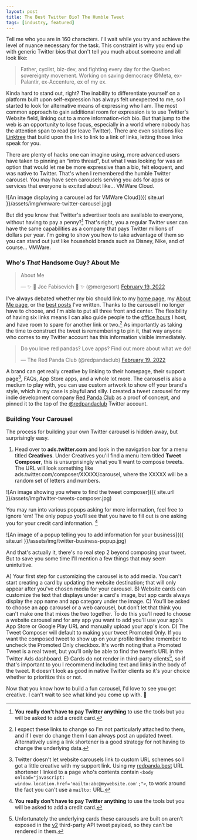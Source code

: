 ```yaml
---
layout: post
title: The Best Twitter Bio? The Humble Tweet
tags: [industry, featured]
---
```


Tell me who you are in 160 characters. I'll wait while you try and achieve the level of nuance necessary for the task. This constraint is why you end up with generic Twitter bios that don't tell you much about someone and all look like:

> Father, cyclist, biz-dev, and fighting every day for the Quebec sovereignty movement. Working on saving democracy @Meta, ex-Palantir, ex-Accenture, ex of my ex.

Kinda hard to stand out, right? The inability to differentiate yourself on a platform built upon self-expression has always felt unexpected to me, so I started to look for alternative means of expressing who I am. The most common approach to gain additional room for expression is to use Twitter's Website field, linking out to a more information-rich bio. But that jump to the web is an opportunity to lose focus, especially in a world where nobody has the attention span to read (or leave Twitter). There are even solutions like [Linktree](http://linktr.ee) that build upon the link to link to a link of links, letting those links speak for you.

There are plenty of hacks one can imagine using, more advanced users have taken to pinning an “intro thread”, but what I was looking for was an option that would let me be more expressive than a bio, felt eloquent, and was native to Twitter. That's when I remembered the humble Twitter carousel. You may have seen carousels serving you ads for apps or services that everyone is excited about like… VMWare Cloud.

![An image displaying a carousel ad for VMWare Cloud]({{ site.url }}/assets/img/vmware-twitter-carousel.jpg)

But did you know that Twitter's advertiser tools are available to everyone, without having to pay a penny?[^1] That's right, you a regular Twitter user can have the same capabilities as a company that pays Twitter millions of dollars per year. I'm going to show you how to take advantage of them so you can stand out just like household brands such as Disney, Nike, and of course… VMWare.

### Who's *That* Handsome Guy? About Me

<blockquote class="twitter-tweet" data-dnt="true"><p lang="en" dir="ltr">About Me</p>&mdash; ✨  Joe Fabisevich  ✨ (@mergesort) <a href="https://twitter.com/mergesort/status/1495178694553444355?ref_src=twsrc%5Etfw">February 19, 2022</a></blockquote> <script async src="https://platform.twitter.com/widgets.js" charset="utf-8"></script>

I've always debated whether my bio should link to my [home page](https://fabisevi.ch/), my [About Me page](https://fabisevi.ch/about), or the [best posts](https://www.fabisevi.ch/tag/featured-posts/) I've written. Thanks to the carousel I no longer have to choose, and I'm able to put all three front and center. The flexibility of having six links means I can also guide people to the [office hours](https://redpanda.best/office-hours) I host, and have room to spare for another link or two.[^2] As importantly as taking the time to construct the tweet is remembering to pin it, that way anyone who comes to my Twitter account has this information visible immediately.

<blockquote class="twitter-tweet" data-dnt="true"><p lang="en" dir="ltr">Do you love red pandas? Love apps? Find out more about what we do!</p>&mdash; The Red Panda Club (@redpandaclub) <a href="https://twitter.com/redpandaclub/status/1495170167940292614?ref_src=twsrc%5Etfw">February 19, 2022</a></blockquote> <script async src="https://platform.twitter.com/widgets.js" charset="utf-8"></script>

A brand can get really creative by linking to their homepage, their support page[^3], FAQs, App Store apps, and a whole lot more. The carousel is also a medium to play with, you can use custom artwork to show off your brand's style, which in my case is playful and silly. I created a tweet carousel for my indie development company [Red Panda Club](https://www.redpanda.club) as a proof of concept, and pinned it to the top of the [@redpandaclub](https://twitter.com/redpandaclub) Twitter account.

### Building Your Carousel

The process for building your own Twitter carousel is hidden away, but surprisingly easy.

1. Head over to **ads.twitter.com** and look in the navigation bar for a menu titled **Creatives**. Under Creatives you'll find a menu item titled **Tweet Composer**, this is unsurprisingly what you'll want to compose tweets. The URL will look something like ads.twitter.com/composer/XXXXX/carousel, where the XXXXX will be a random set of letters and numbers.

![An image showing you where to find the tweet composer]({{ site.url }}/assets/img/twitter-tweets-composer.jpg)

You may run into various popups asking for more information, feel free to ignore ‘em! The only popup you’ll see that you have to fill out is one asking you for your credit card information. [^1]

![An image of a popup telling you to add information for your business]({{ site.url }}/assets/img/twitter-business-popup.jpg)

And that's actually it, there's no real step 2 beyond composing your tweet. But to save you some time I'll mention a few things that may seem unintuitive.

A) Your first step for customizing the carousel is to add media. You can't start creating a card by updating the website destination; that will only appear after you've chosen media for your carousel.
B) Website cards can customize the text that displays under a card's image, but app cards always display the app name and app category under the image.
C) You’ll be asked to choose an app carousel or a web carousel, but don’t let that think you can't make one that mixes the two together.  To do this you'll need to choose a website carousel and for any app you want to add you'll use your app's App Store or Google Play URL and manually upload your app's icon.
D) The Tweet Composer will default to making your tweet Promoted Only. If you want the composed tweet to show up on your profile timeline remember to uncheck the Promoted Only checkbox. It's worth noting that a Promoted Tweet is a real tweet, but you’ll only be able to find the tweet’s URL in the Twitter Ads dashboard.
E) Cards do not render in third-party clients[^4], so if that's important to you I recommend including text and links in the body of the tweet. It doesn't look as good in native Twitter clients so it's your choice whether to prioritize this or not. 

Now that you know how to build a fun carousel, I'd love to see you get creative. I can't wait to see what kind you come up with. 🎠

[^1]: **You really don't have to pay Twitter anything** to use the tools but you will be asked to add a credit card.

[^2]: I expect these links to change so I'm not particularly attached to them, and if I ever do change them I can always post an updated tweet. Alternatively using a link shortener is a good strategy for not having to change the underlying data.

[^3]: Twitter doesn't let website carousels link to custom URL schemes so I got a little creative with my support link. Using my [redpanda.best](https://redpanda.best) URL shortener I linked to a page who's contents contain `<body onload="javascript: window.location.href='mailto:abc@mywebsite.com';">`, to work around the fact you can't use a `mailto:` URL.

[^4]: Unfortunately the underlying cards these carousels are built on aren’t exposed in the [v2](https://developer.twitter.com/en/support/twitter-api/v2) third-party API tweet payload, so they can’t be rendered in them.